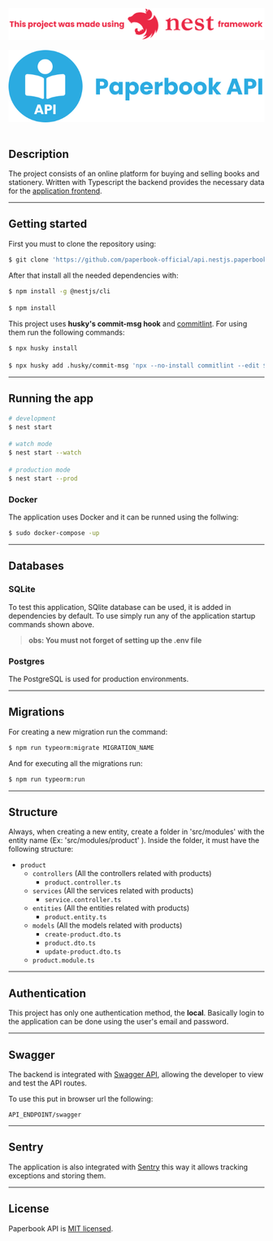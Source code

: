 <!-- color: #e0234e; -->
<div align="center">
  <a href="http://nestjs.com/" target="blank">
    <img src="./assets/nest.svg" width="700" alt="Nest Logo" />
  </a>
</div>

<br>

<div align="center">
  <img src="./assets/icon.svg" alt="Icon">
</div>

<br>

## **Description**

The project consists of an online platform for buying and selling books and stationery. Written with Typescript the backend provides the necessary data for the <a href="https://github.com/paperbook-official/web.react.paperbook">application frontend</a>.

<hr />

## **Getting started**

First you must to clone the repository using:

```bash
$ git clone 'https://github.com/paperbook-official/api.nestjs.paperbook.git'
```

After that install all the needed dependencies with:

```bash
$ npm install -g @nestjs/cli

$ npm install
```

This project uses <strong>husky's commit-msg hook</strong> and <a href="https://commitlint.js.org/">commitlint</a>. For using them run the following commands:

```bash
$ npx husky install

$ npx husky add .husky/commit-msg 'npx --no-install commitlint --edit $1'
```

<hr />

## **Running the app**

```bash
# development
$ nest start

# watch mode
$ nest start --watch

# production mode
$ nest start --prod
```

### **Docker**

The application uses Docker and it can be runned using the follwing:

```bash
$ sudo docker-compose -up
```

<hr />

## **Databases**

### **SQLite**

To test this application, SQlite database can be used, it is added in dependencies by default. To use simply run any of the application startup commands shown above.

> **obs: You must not forget of setting up the .env file**

### **Postgres**

The PostgreSQL is used for production environments.

<hr />

## **Migrations**

For creating a new migration run the command:

```bash
$ npm run typeorm:migrate MIGRATION_NAME
```

And for executing all the migrations run:

```bash
$ npm run typeorm:run
```

<hr />

## **Structure**

Always, when creating a new entity, create a folder in 'src/modules' with the entity name (Ex: 'src/modules/product' ).
Inside the folder, it must have the following structure:

- `product`
  - `controllers` (All the controllers related with products)
    - `product.controller.ts`
  - `services` (All the services related with products)
    - `service.controller.ts`
  - `entities` (All the entities related with products)
    - `product.entity.ts`
  - `models` (All the models related with products)
    - `create-product.dto.ts`
    - `product.dto.ts`
    - `update-product.dto.ts`
  - `product.module.ts`

<hr>

## **Authentication**

This project has only one authentication method, the **local**.
Basically login to the application can be done using the user's email and password.

<hr>

## **Swagger**

The backend is integrated with <a href="https://swagger.io/">Swagger API</a>, allowing the developer to view and test the API routes.

To use this put in browser url the following:

```
API_ENDPOINT/swagger
```

<hr>

## **Sentry**

The application is also integrated with <a href="https://sentry.io/">Sentry</a> this way it allows tracking exceptions and storing them.

<!-- ## **Test**

```bash
# unit tests
$ npm run test

# e2e tests
$ npm run test:e2e

# test coverage
$ npm run test:cov
``` -->

<!-- ## **Support**

Nest is an MIT-licensed open source project. It can grow thanks to the sponsors and support by the amazing backers. If you'd like to join them, please [read more here](https://docs.nestjs.com/support).

## **Stay in touch**

- Author - [Kamil Myśliwiec](https://kamilmysliwiec.com)
- Website - [https://nestjs.com](https://nestjs.com/)
- Twitter - [@nestframework](https://twitter.com/nestframework) -->

<hr>

## **License**

Paperbook API is [MIT licensed](LICENSE).
